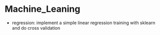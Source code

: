 # Machine_Leaning
- regression: implement a simple linear regression training with sklearn and do cross validation
